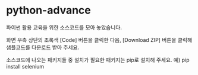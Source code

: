 # python-advance
파이썬 활용 교육을 위한 소스코드를 모아 놓았습니다.

화면 우측 상단의 초록색 [Code] 버튼을 클릭한 다음,
[Download ZIP] 버튼을 클릭해 샘플코드를 다운로드 받아 주세요.

소스코드에 나오는 패키지들 중 설치가 필요한 패키지는 pip로 설치해 주세요.
예) pip install selenium

